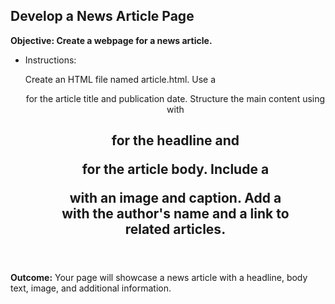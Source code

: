 ## Develop a News Article Page

**Objective: Create a webpage for a news article.**
- Instructions:

    Create an HTML file named article.html.
    Use a <header> for the article title and publication date.
    Structure the main content using <article> with <h1> for the headline and <p> for the article body.
    Include a <figure> with an image and caption.
    Add a <footer> with the author's name and a link to related articles.

**Outcome:** Your page will showcase a news article with a headline, body text, image, and additional information.